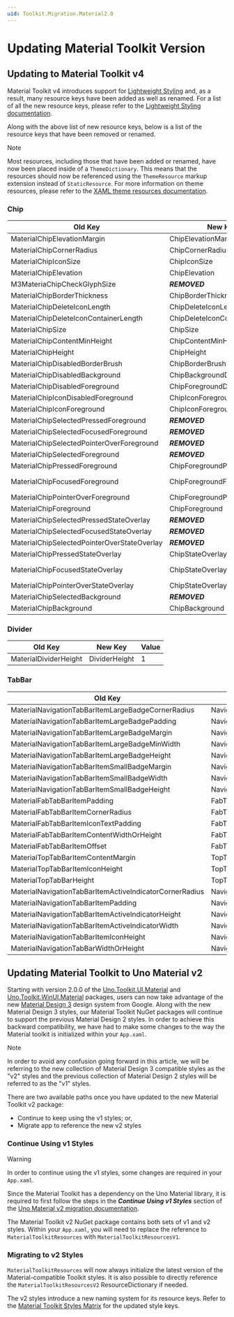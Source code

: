 ```yaml
---
uid: Toolkit.Migration.Material2.0
---
```


# Updating Material Toolkit Version

## Updating to Material Toolkit v4

Material Toolkit v4 introduces support for [Lightweight Styling](lightweight-styling.md) and, as a result, many resource keys have been added as well as renamed. For a list of all the new resource keys, please refer to the [Lightweight Styling documentation](lightweight-styling.md#resource-keys).

Along with the above list of new resource keys, below is a list of the resource keys that have been removed or renamed.

> [!NOTE]
> Most resources, including those that have been added or renamed, have now been placed inside of a `ThemeDictionary`. This means that the resources should now be referenced using the `ThemeResource` markup extension instead of `StaticResource`. For more information on theme resources, please refer to the [XAML theme resources documentation](https://learn.microsoft.com/en-us/windows/apps/design/style/xaml-theme-resources).

### Chip

Old Key|New Key|Value
-|-|-
MaterialChipElevationMargin|ChipElevationMargin|4
MaterialChipCornerRadius|ChipCornerRadius|8
MaterialChipIconSize|ChipIconSize|18
MaterialChipElevation|ChipElevation|4
M3MateriaChipCheckGlyphSize|**_REMOVED_**|20
MaterialChipBorderThickness|ChipBorderThickness|1
MaterialChipDeleteIconLength|ChipDeleteIconLength|11
MaterialChipDeleteIconContainerLength|ChipDeleteIconContainerLength|18
MaterialChipSize|ChipSize|12
MaterialChipContentMinHeight|ChipContentMinHeight|20
MaterialChipHeight|ChipHeight|32
MaterialChipDisabledBorderBrush|ChipBorderBrushDisabled|OnSurfaceVariantDisabledLowBrush
MaterialChipDisabledBackground|ChipBackgroundDisabled|OnSurfaceDisabledLowBrush
MaterialChipDisabledForeground|ChipForegroundDisabled|OnSurfaceDisabledBrush
MaterialChipIconDisabledForeground|ChipIconForegroundDisabled|OnSurfaceDisabledBrush
MaterialChipIconForeground|ChipIconForeground|PrimaryBrush
MaterialChipSelectedPressedForeground|**_REMOVED_**|OnSecondaryContainerBrush
MaterialChipSelectedFocusedForeground|**_REMOVED_**|OnSecondaryContainerBrush
MaterialChipSelectedPointerOverForeground|**_REMOVED_**|OnSecondaryContainerBrush
MaterialChipSelectedForeground|**_REMOVED_**|OnSecondaryContainerBrush
MaterialChipPressedForeground|ChipForegroundPressed|OnSurfaceVariantBrush
MaterialChipFocusedForeground|ChipForegroundFocused|OnSurfaceVariantBrush -> SystemControlTransparentBrush
MaterialChipPointerOverForeground|ChipForegroundPointerOver|OnSurfaceVariantBrush
MaterialChipForeground|ChipForeground|OnSurfaceVariantBrush
MaterialChipSelectedPressedStateOverlay|**_REMOVED_**|OnSecondaryContainerSelectedBrush
MaterialChipSelectedFocusedStateOverlay|**_REMOVED_**|OnSecondaryContainerFocusedBrush
MaterialChipSelectedPointerOverStateOverlay|**_REMOVED_**|OnSecondaryContainerHoverBrush
MaterialChipPressedStateOverlay|ChipStateOverlayPressed|OnSurfaceVariantPressedBrush
MaterialChipFocusedStateOverlay|ChipStateOverlayFocused|OnSurfaceVariantFocusedBrush -> SystemControlTransparentBrush
MaterialChipPointerOverStateOverlay|ChipStateOverlayPointerOver|OnSurfaceVariantHoverBrush
MaterialChipSelectedBackground|**_REMOVED_**|SecondaryContainerBrush
MaterialChipBackground|ChipBackground|SystemControlTransparentBrush

### Divider

Old Key|New Key|Value
-|-|-
MaterialDividerHeight|DividerHeight|1

### TabBar

Old Key|New Key|Value
-|-|-
MaterialNavigationTabBarItemLargeBadgeCornerRadius|NavigationTabBarItemLargeBadgeCornerRadius|8
MaterialNavigationTabBarItemLargeBadgePadding|NavigationTabBarItemLargeBadgePadding|4,0
MaterialNavigationTabBarItemLargeBadgeMargin|NavigationTabBarItemLargeBadgeMargin|32,2,0,0
MaterialNavigationTabBarItemLargeBadgeMinWidth|NavigationTabBarItemLargeBadgeMinWidth|16
MaterialNavigationTabBarItemLargeBadgeHeight|NavigationTabBarItemLargeBadgeHeight|16
MaterialNavigationTabBarItemSmallBadgeMargin|NavigationTabBarItemSmallBadgeMargin|0,4,20,0
MaterialNavigationTabBarItemSmallBadgeWidth|NavigationTabBarItemSmallBadgeWidth|6
MaterialNavigationTabBarItemSmallBadgeHeight|NavigationTabBarItemSmallBadgeHeight|6
MaterialFabTabBarItemPadding|FabTabBarItemPadding|20
MaterialFabTabBarItemCornerRadius|FabTabBarItemCornerRadius|16
MaterialFabTabBarItemIconTextPadding|FabTabBarItemIconTextPadding|12
MaterialFabTabBarItemContentWidthOrHeight|FabTabBarItemContentWidthOrHeight|16
MaterialFabTabBarItemOffset|FabTabBarItemOffset|-32
MaterialTopTabBarItemContentMargin|TopTabBarItemContentMargin|0
MaterialTopTabBarItemIconHeight|TopTabBarItemIconHeight|20
MaterialTopTabBarHeight|TopTabBarHeight|48
MaterialNavigationTabBarItemActiveIndicatorCornerRadius|NavigationTabBarItemActiveIndicatorCornerRadius|16
MaterialNavigationTabBarItemPadding|NavigationTabBarItemPadding|0,12,0,16
MaterialNavigationTabBarItemActiveIndicatorHeight|NavigationTabBarItemActiveIndicatorHeight|32
MaterialNavigationTabBarItemActiveIndicatorWidth|NavigationTabBarItemActiveIndicatorWidth|64
MaterialNavigationTabBarItemIconHeight|NavigationTabBarItemIconHeight|18
MaterialNavigationTabBarWidthOrHeight|NavigationTabBarWidthOrHeight|80

## Updating Material Toolkit to Uno Material v2

Starting with version 2.0.0 of the [Uno.Toolkit.UI.Material](https://www.nuget.org/packages/Uno.Toolkit.UI.Material/2.0.0) and [Uno.Toolkit.WinUI.Material](https://www.nuget.org/packages/Uno.Toolkit.WinUI.Material/2.0.0) packages, users can now take advantage of the new [Material Design 3](https://m3.material.io/) design system from Google.
Along with the new Material Design 3 styles, our Material Toolkit NuGet packages will continue to support the previous Material Design 2 styles. In order to achieve this backward compatibility, we have had to make some changes to the way the Material toolkit is initialized within your `App.xaml`.

> [!NOTE]
> In order to avoid any confusion going forward in this article, we will be referring to the new collection of Material Design 3 compatible styles as the "v2" styles and the previous collection of Material Design 2 styles will be referred to as the "v1" styles.

 There are two available paths once you have updated to the new Material Toolkit v2 package:

- Continue to keep using the v1 styles; or,
- Migrate app to reference the new v2 styles

### Continue Using v1 Styles

> [!WARNING]
> In order to continue using the v1 styles, some changes are required in your `App.xaml`.

Since the Material Toolkit has a dependency on the Uno Material library, it is required to first follow the steps in the **_Continue Using v1 Styles_** section of the [Uno Material v2 migration documentation](xref:uno.themes.material.migration).

The Material Toolkit v2 NuGet package contains both sets of v1 and v2 styles. Within your `App.xaml`, you will need to replace the reference to `MaterialToolkitResources` with `MaterialToolkitResourcesV1`.

### Migrating to v2 Styles

`MaterialToolkitResources` will now always initialize the latest version of the Material-compatible Toolkit styles. It is also possible to directly reference the `MaterialToolkitResourcesV2` ResourceDictionary if needed.

The v2 styles introduce a new naming system for its resource keys. Refer to the [Material Toolkit Styles Matrix](controls-styles.md) for the updated style keys.
